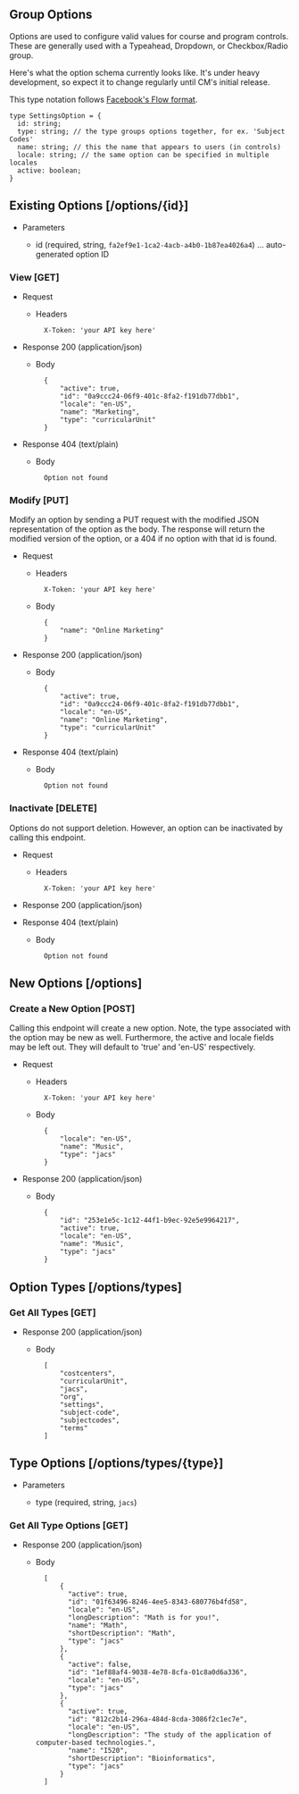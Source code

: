 ## Group Options

Options are used to configure valid values for course and program controls. These are generally used with a Typeahead, 
Dropdown, or Checkbox/Radio group.

Here's what the option schema currently looks like. It's under heavy development, so expect it to change regularly until CM's initial release.

This type notation follows [Facebook's Flow format](http://flowtype.org/).

```
type SettingsOption = {
  id: string;
  type: string; // the type groups options together, for ex. 'Subject Codes'
  name: string; // this the name that appears to users (in controls)
  locale: string; // the same option can be specified in multiple locales
  active: boolean;
}
```

## Existing Options [/options/{id}]

+ Parameters

	+ id (required, string, `fa2ef9e1-1ca2-4acb-a4b0-1b87ea4026a4`) ... auto-generated option ID

### View [GET]

+ Request

	+ Headers

			X-Token: 'your API key here'

+ Response 200 (application/json)

	+ Body

			{
				"active": true,
				"id": "0a9ccc24-06f9-401c-8fa2-f191db77dbb1",
				"locale": "en-US",
				"name": "Marketing",
				"type": "curricularUnit"
			}

+ Response 404 (text/plain)

	+ Body

			Option not found


### Modify [PUT]

Modify an option by sending a PUT request with the modified JSON representation of the option as the body. The response will return the modified version of the option, or a 404 if no option with that id is found.

+ Request

	+ Headers

			X-Token: 'your API key here'

	+ Body

			{
				"name": "Online Marketing"
			}

+ Response 200 (application/json)

	+ Body

			{
				"active": true,
				"id": "0a9ccc24-06f9-401c-8fa2-f191db77dbb1",
				"locale": "en-US",
				"name": "Online Marketing",
				"type": "curricularUnit"
			}

+ Response 404 (text/plain)

	+ Body

			Option not found

### Inactivate [DELETE]

Options do not support deletion. However, an option can be inactivated by calling this endpoint.

+ Request

	+ Headers

			X-Token: 'your API key here'

+ Response 200 (application/json)

+ Response 404 (text/plain)

	+ Body

			Option not found

## New Options [/options]

### Create a New Option [POST]

Calling this endpoint will create a new option. Note, the type associated with the option may be new as well. Furthermore,
the active and locale fields may be left out. They will default to 'true' and 'en-US' respectively.

+ Request

	+ Headers

			X-Token: 'your API key here'

	+ Body

			{
				"locale": "en-US",
				"name": "Music",
				"type": "jacs"
			}

+ Response 200 (application/json)

	+ Body

			{
				"id": "253e1e5c-1c12-44f1-b9ec-92e5e9964217",
				"active": true,
				"locale": "en-US",
				"name": "Music",
				"type": "jacs"
			}

## Option Types [/options/types]

### Get All Types [GET] 

+ Response 200 (application/json)

	+ Body

			[
				"costcenters",
				"curricularUnit",
				"jacs",
				"org",
				"settings",
				"subject-code",
				"subjectcodes",
				"terms"
			]

## Type Options [/options/types/{type}]

+ Parameters

	+ type (required, string, `jacs`)

### Get All Type Options [GET] 


+ Response 200 (application/json)

	+ Body

			[
				{
				  "active": true,
				  "id": "01f63496-8246-4ee5-8343-680776b4fd58",
				  "locale": "en-US",
				  "longDescription": "Math is for you!",
				  "name": "Math",
				  "shortDescription": "Math",
				  "type": "jacs"
				},
				{
				  "active": false,
				  "id": "1ef88af4-9038-4e78-8cfa-01c8a0d6a336",
				  "locale": "en-US",
				  "type": "jacs"
				},
				{
				  "active": true,
				  "id": "812c2b14-296a-484d-8cda-3086f2c1ec7e",
				  "locale": "en-US",
				  "longDescription": "The study of the application of computer-based technologies.",
				  "name": "I520",
				  "shortDescription": "Bioinformatics",
				  "type": "jacs"
				}
			]
       			